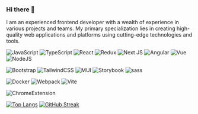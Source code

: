 ### Hi there 👋
I am an experienced frontend developer with a wealth of experience in various projects and teams. My primary specialization lies in creating high-quality web applications and platforms using cutting-edge technologies and tools.

![JavaScript](https://img.shields.io/badge/JavaScript-F7DF1E?logo=javascript&logoColor=black)
![TypeScript](https://img.shields.io/badge/TypeSctipt-316192?logo=typescript&logoColor=white)
![React](https://img.shields.io/badge/react-%2320232a.svg?logo=react&logoColor=%2361DAFB)
![Redux](https://img.shields.io/badge/redux-%23593d88.svg?logo=redux&logoColor=white)
![Next JS](https://img.shields.io/badge/Next-black?logo=next.js&logoColor=white)
![Angular](https://img.shields.io/badge/Angular-%23DD0031.svg?logo=angular&logoColor=white)
![Vue](https://img.shields.io/badge/Vue-%234FC08D.svg?logo=vue.js&logoColor=white)
![NodeJS](https://img.shields.io/badge/node.js-6DA55F?logo=node.js&logoColor=white)

![Bootstrap](https://img.shields.io/badge/bootstrap-%237952B3.svg?logo=bootstrap&logoColor=white)
![TailwindCSS](https://img.shields.io/badge/tailwindcss-%2338B2AC.svg?logo=tailwind-css&logoColor=white)
![MUI](https://img.shields.io/badge/MUI-%230081CB.svg?logo=mui&logoColor=white)
![Storybook](https://img.shields.io/badge/Storybook-%23FF4785.svg?logo=storybook&logoColor=white)
![sass](https://img.shields.io/badge/Sass-%23CC6699.svg?logo=sass&logoColor=white)

![Docker](https://img.shields.io/badge/Docker-316192?logo=docker&logoColor=white)
![Webpack](https://img.shields.io/badge/webpack-%238DD6F9.svg?logo=webpack&logoColor=black)
![Vite](https://img.shields.io/badge/vite-%23646CFF.svg?logo=vite&logoColor=white)

![ChromeExtension](https://img.shields.io/badge/Chrome_Extension-%234285F4.svg?logo=googlechrome&logoColor=white)

[![Top Langs](https://github-readme-stats.vercel.app/api/top-langs/?username=atsybulskiy&layout=compact&theme=vision-friendly-dark)](https://github.com/anuraghazra/github-readme-stats)
[![GitHub Streak](https://streak-stats.demolab.com?user=atsybulskiy&theme=transparent&hide_border=true&mode=weekly&fire=FF2222&dates=2C68F6&currStreakLabel=2C68F6&currStreakNum=2C68F6)](https://git.io/streak-stats)
